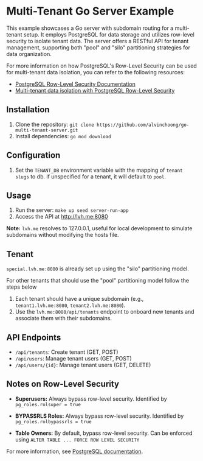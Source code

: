 # Multi-Tenant Go Server Example

This example showcases a Go server with subdomain routing for a multi-tenant setup. It employs PostgreSQL for data storage and utilizes row-level security to isolate tenant data. The server offers a RESTful API for tenant management, supporting both "pool" and "silo" partitioning strategies for data organization.

For more information on how PostgreSQL's Row-Level Security can be used for multi-tenant data isolation, you can refer to the following resources:

- [PostgreSQL Row-Level Security Documentation](https://www.postgresql.org/docs/current/ddl-rowsecurity.html)
- [Multi-tenant data isolation with PostgreSQL Row-Level Security](https://aws.amazon.com/blogs/database/multi-tenant-data-isolation-with-postgresql-row-level-security/)

## Installation

1. Clone the repository: `git clone https://github.com/alvinchoong/go-multi-tenant-server.git`
2. Install dependencies: `go mod download`

## Configuration

1. Set the `TENANT_DB` environment variable with the mapping of `tenant slugs` to db. if unspecified for a tenant, it will default to `pool`.

## Usage

1. Run the server: `make up seed server-run-app`
2. Access the API at <http://lvh.me:8080>

**Note:** `lvh.me` resolves to 127.0.0.1, useful for local development to simulate subdomains without modifying the hosts file.

## Tenant

`special.lvh.me:8080` is already set up using the "silo" partitioning model.

For other tenants that should use the "pool" partitioning model follow the steps below

1. Each tenant should have a unique subdomain (e.g., `tenant1.lvh.me:8080`, `tenant2.lvh.me:8080`).
2. Use the `lvh.me:8080/api/tenants` endpoint to onboard new tenants and associate them with their subdomains.

## API Endpoints

- `/api/tenants`: Create tenant (GET, POST)
- `/api/users`: Manage tenant users (GET, POST)
- `/api/users/{id}`: Manage tenant users (GET, DELETE)

## Notes on Row-Level Security

- **Superusers:** Always bypass row-level security. Identified by `pg_roles.rolsuper = true`

- **BYPASSRLS Roles:** Always bypass row-level security. Identified by `pg_roles.rolbypassrls = true`

- **Table Owners:** By default, bypass row-level security. Can be enforced using `ALTER TABLE ... FORCE ROW LEVEL SECURITY`

For more information, see [PostgreSQL documentation](https://www.postgresql.org/docs/current/ddl-rowsecurity.html#DDL-ROWSECURITY).
